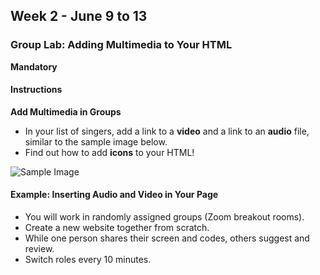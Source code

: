 ## Week 2 - June 9 to 13

### Group Lab: Adding Multimedia to Your HTML

**Mandatory**

#### Instructions

**Add Multimedia in Groups**
- In your list of singers, add a link to a **video** and a link to an **audio** file, similar to the sample image below.
- Find out how to add **icons** to your HTML!

![Sample Image](https://ironhack.school/asset-v1:IRONHACK+FULL_STACK_CONSORCI+MASTER+type@asset+block@rema.png)

#### Example: Inserting Audio and Video in Your Page

- You will work in randomly assigned groups (Zoom breakout rooms).
- Create a new website together from scratch.
- While one person shares their screen and codes, others suggest and review.
- Switch roles every 10 minutes.